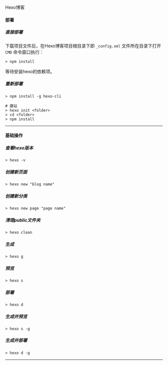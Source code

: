 Hexo博客

#### 部署

##### 直接部署

下载项目文件后，在Hexo博客项目根目录下即 `_config.xml` 文件所在目录下打开 `CMD` 命令窗口执行：

```
> npm install
``` 

等待安装hexo的依赖项。

##### 重新部署

```
> npm install -g hexo-cli

# 建站
> hexo init <folder>
> cd <folder>
> npm install
```

***

#### 基础操作

##### 查看hexo版本

```
> hexo -v
```

##### 创建新页面

```
> hexo new "blog name"
```

##### 创建新分类

```
> hexo new page "page name"
```

##### 清理public文件夹

```
> hexo clean
```

##### 生成

```
> hexo g
```

##### 预览

```
> hexo s
```

##### 部署

```
> hexo d
```

##### 生成并预览

```
> hexo s -g
```

##### 生成并部署

```
> hexo d -g
```

***

